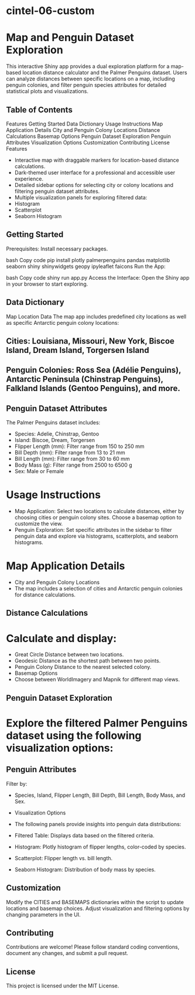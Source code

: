 # cintel-06-custom
# Map and Penguin Dataset Exploration
This interactive Shiny app provides a dual exploration platform for a map-based location distance calculator and the Palmer Penguins dataset. Users can analyze distances between specific locations on a map, including penguin colonies, and filter penguin species attributes for detailed statistical plots and visualizations.

## Table of Contents
Features
Getting Started
Data Dictionary
Usage Instructions
Map Application Details
City and Penguin Colony Locations
Distance Calculations
Basemap Options
Penguin Dataset Exploration
Penguin Attributes
Visualization Options
Customization
Contributing
License
Features

* Interactive map with draggable markers for location-based distance calculations.
* Dark-themed user interface for a professional and accessible user experience.
* Detailed sidebar options for selecting city or colony locations and filtering penguin dataset attributes.
* Multiple visualization panels for exploring filtered data:
* Histogram
* Scatterplot
* Seaborn Histogram

## Getting Started
Prerequisites: Install necessary packages.

bash
Copy code
pip install plotly palmerpenguins pandas matplotlib seaborn shiny shinywidgets geopy ipyleaflet faicons
Run the App:

bash
Copy code
shiny run app.py
Access the Interface: Open the Shiny app in your browser to start exploring.

## Data Dictionary
Map Location Data
The map app includes predefined city locations as well as specific Antarctic penguin colony locations:

## Cities: Louisiana, Missouri, New York, Biscoe Island, Dream Island, Torgersen Island
## Penguin Colonies: Ross Sea (Adélie Penguins), Antarctic Peninsula (Chinstrap Penguins), Falkland Islands (Gentoo Penguins), and more.
## Penguin Dataset Attributes
The Palmer Penguins dataset includes:

* Species: Adelie, Chinstrap, Gentoo
* Island: Biscoe, Dream, Torgersen
* Flipper Length (mm): Filter range from 150 to 250 mm
* Bill Depth (mm): Filter range from 13 to 21 mm
* Bill Length (mm): Filter range from 30 to 60 mm
* Body Mass (g): Filter range from 2500 to 6500 g
* Sex: Male or Female
  
# Usage Instructions
* Map Application: Select two locations to calculate distances, either by choosing cities or penguin colony sites. Choose a basemap option to customize the view.
* Penguin Exploration: Set specific attributes in the sidebar to filter penguin data and explore via histograms, scatterplots, and seaborn histograms.
  
# Map Application Details
* City and Penguin Colony Locations
* The map includes a selection of cities and Antarctic penguin colonies for distance calculations.

## Distance Calculations
# Calculate and display:

* Great Circle Distance between two locations.
* Geodesic Distance as the shortest path between two points.
* Penguin Colony Distance to the nearest selected colony.
* Basemap Options
* Choose between WorldImagery and Mapnik for different map views.

## Penguin Dataset Exploration
# Explore the filtered Palmer Penguins dataset using the following visualization options:

## Penguin Attributes
Filter by:

* Species, Island, Flipper Length, Bill Depth, Bill Length, Body Mass, and Sex.
* Visualization Options
* The following panels provide insights into penguin data distributions:

* Filtered Table: Displays data based on the filtered criteria.
* Histogram: Plotly histogram of flipper lengths, color-coded by species.
* Scatterplot: Flipper length vs. bill length.
* Seaborn Histogram: Distribution of body mass by species.
## Customization
Modify the CITIES and BASEMAPS dictionaries within the script to update locations and basemap choices.
Adjust visualization and filtering options by changing parameters in the UI.
## Contributing
Contributions are welcome! Please follow standard coding conventions, document any changes, and submit a pull request.

## License
This project is licensed under the MIT License.
